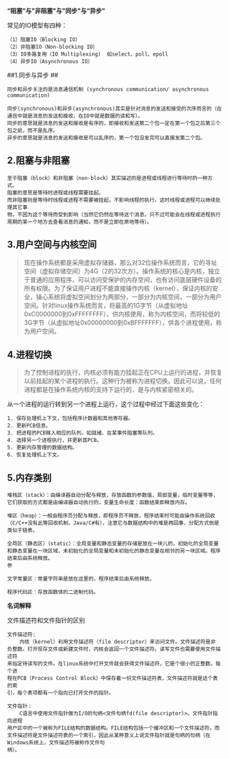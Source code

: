 **“阻塞”与"非阻塞"与"同步"与“异步"**

常见的IO模型有四种：

    （1）阻塞IO（Blocking IO）
    （2）非阻塞IO（Non-blocking IO）
    （3）IO多路复用（IO Multiplexing)	如select、poll、epoll
    （4）异步IO（Asynchronous IO）

##1.同步与异步 ##
    
    同步和异步关注的是消息通信机制 (synchronous communication/ asynchronous communication)

	同步(synchronous)和异步(asynchronous)其实是针对消息的发送和接受的次序而言的（在通信中就是消息的发送和接收，在IO中就是数据的读和写）。
	同步的意思就是消息的发送和接收是有序的，即接收和发送第二个包一定在第一个包之后第三个包之前，而不是乱序。
	异步的意思就是消息的发送和接收是可以乱序的，第一个包没发完可以直接发第二个包。

## 2.阻塞与非阻塞 ##

    至于阻塞（block）和非阻塞（non-block）其实描述的是进程或线程进行等待时的一种方式。
	阻塞的意思是等待时进程或线程需要挂起。
	而非阻塞则是等待时线程或进程不需要被挂起，不影响线程的执行，这时线程或进程可以继续处理其它事
	物，不因为这个等待而受到影响（当然它仍然在等待这个消息，只不过可能会在线程或进程执行周期的某一个地方去查看消息的通知，而不是立即在原地等待）。

##  3.用户空间与内核空间 ##

> 现在操作系统都是采用虚拟存储器，那么对32位操作系统而言，它的寻址空间（虚拟存储空间）为4G（2的32次方）。操作系统的核心是内核，独立于普通的应用程序，可以访问受保护的内存空间，也有访问底层硬件设备的所有权限。为了保证用户进程不能直接操作内核（kernel），保证内核的安全，操心系统将虚拟空间划分为两部分，一部分为内核空间，一部分为用户空间。针对linux操作系统而言，将最高的1G字节（从虚拟地址0xC0000000到0xFFFFFFFF），供内核使用，称为内核空间，而将较低的3G字节（从虚拟地址0x00000000到0xBFFFFFFF），供各个进程使用，称为用户空间。

## 4.进程切换 ##
> 为了控制进程的执行，内核必须有能力挂起正在CPU上运行的进程，并恢复以前挂起的某个进程的执行。这种行为被称为进程切换。因此可以说，任何进程都是在操作系统内核的支持下运行的，是与内核紧密相关的。

从一个进程的运行转到另一个进程上运行，这个过程中经过下面这些变化：

    1. 保存处理机上下文，包括程序计数器和其他寄存器。
    2. 更新PCB信息。
    3. 把进程的PCB移入相应的队列，如就绪、在某事件阻塞等队列。
    4. 选择另一个进程执行，并更新其PCB。
    5. 更新内存管理的数据结构。
    6. 恢复处理机上下文。
  

## 5.内存类别 ##


    堆栈区（stack）：由编译器自动分配与释放，存放函数的参数值，局部变量，临时变量等等，它们获取的方式都是由编译器自动执行的，变量生命长度：函数结束即释放内存。
    
    堆区（heap）：一般由程序员分配与释放，即程序员不释放，程序结束时可能由操作系统回收（C/C++没有此等回收机制，Java/C#有），注意它与数据结构中的堆是两回事，分配方式倒是类似于链表。
    
    全局区（静态区）（static）：全局变量和静态变量的存储是放在一块儿的，初始化的全局变量和静态变量在一块区域，未初始化的全局变量和未初始化的静态变量在相邻的另一块区域。程序结束后由系统释放。
    参
    
    文字常量区：常量字符串是放在这里的，程序结束后由系统释放。
        
    程序代码区：存放函数体的二进制代码。

**名词解释**

 文件描述符和文件指针的区别

	文件描述符:
		内核（kernel）利用文件描述符（file descriptor）来访问文件。文件描述符是非
	负整数。打开现存文件或新建文件时，内核会返回一个文件描述符。读写文件也需要使用文件描述符
	来指定待读写的文件。在linux系统中打开文件就会获得文件描述符，它是个很小的正整数。每个进
	程在PCB（Process Control Block）中保存着一份文件描述符表，文件描述符就是这个表的索
	引，每个表项都有一个指向已打开文件的指针。

	文件指针：
		C语言中使用文件指针做为I/O的句柄<文件句柄fd(file descriptor)>。文件指针指向进程
	用户区中的一个被称为FILE结构的数据结构。FILE结构包括一个缓冲区和一个文件描述符。而文件描述符是文件描述符表的一个索引，因此从某种意义上说文件指针就是句柄的句柄（在Windows系统上，文件描述符被称作文件句
	柄）。